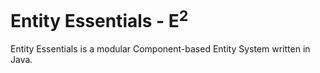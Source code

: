 # Entity Essentials - E<sup>2</sup>
Entity Essentials is a modular Component-based Entity System written in Java.

